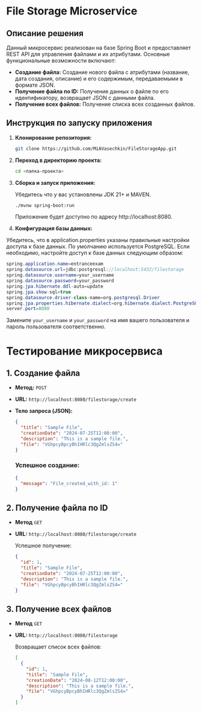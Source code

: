  # File Storage Microservice

 ## Описание решения

 Данный микросервис реализован на базе Spring Boot и предоставляет REST API для управления файлами и их атрибутами. Основные функциональные возможности включают:

 - **Создание файла:** Создание нового файла с атрибутами (название, дата создания, описание) и его содержимым, передаваемыми в формате JSON.
 - **Получение файла по ID:** Получение данных о файле по его идентификатору, возвращает JSON с данными файла.
 - **Получение всех файлов:** Получение списка всех созданных файлов.

 ## Инструкция по запуску приложения

 1. **Клонирование репозитория:**

    ```bash
    git clone https://github.com/MiAVasechkin/FileStorageApp.git
    ```
2. **Переход в директорию проекта:**
    ```bash
    cd <папка-проекта>
3. **Сборка и запуск приложения:**

    Убедитесь что у вас установлены JDK 21+ и MAVEN.
    ```bash
    ./mvnw spring-boot:run
    ```
    Приложение будет доступно по адресу http://localhost:8080.

4. **Конфигурация базы данных:**

Убедитесь, что в application.properties указаны правильные настройки доступа
к базе данных. По умолчанию используется PostgreSQL.
Если необходимо, настройте доступ к базе данных следующим образом:

```java
spring.application.name=entranceexam
spring.datasource.url=jdbc:postgresql://localhost:5432/filestorage
spring.datasource.username=your_username
spring.datasource.password=your_password
spring.jpa.hibernate.ddl-auto=update
spring.jpa.show-sql=true
spring.datasource.driver-class-name=org.postgresql.Driver
spring.jpa.properties.hibernate.dialect=org.hibernate.dialect.PostgreSQLDialect
server.port=8080
```
Замените ```your_username``` и ```your_password``` на имя вашего пользователя
и пароль пользователя соответственно.

# Тестирование микросервиса

## 1. Создание файла

- **Метод:** `POST`
- **URL:** `http://localhost:8080/filestorage/create`
- **Тело запроса (JSON):**

  ```json
  {
    "title": "Sample File",
    "creationDate": "2024-07-25T12:00:00",
    "description": "This is a sample file.",
    "file": "VGhpcyBpcyBhIHRlc3QgZmlsZS4="
  }
  ```
  ### Успешное создание:
    ```json
    {
      "message": "File_created_with_id: 1"
    }
    ```

## 2. Получение файла по ID
- **Метод** `GET`
- **URL:** `http://localhost:8080/filestorage/create`

  Успешное получение:
  ```json
  {
    "id": 1,
    "title": "Sample File",
    "creationDate": "2024-07-25T12:00:00",
    "description": "This is a sample file.",
    "file": "VGhpcyBpcyBhIHRlc3QgZmlsZS4="
  }
  ```

## 3. Получение всех файлов
- **Метод** `GET`
- **URL:** `http://localhost:8080/filestorage`

  Возвращает список всех файлов:
  ```json
  [
    {
      "id": 1,
      "title": "Sample File",
      "creationDate": "2024-08-12T12:00:00",
      "description": "This is a sample file.",
      "file": "VGhpcyBpcyBhIHRlc3QgZmlsZS4="
    }
  ]
